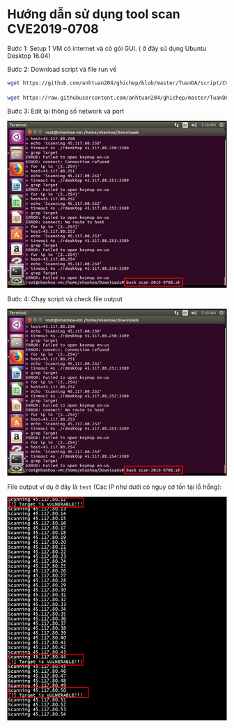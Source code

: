 # Hướng dẫn sử dụng tool scan CVE2019-0708

Bước 1: Setup 1 VM có internet và có gói GUI. ( ở đây sử dụng Ubuntu Desktop 16.04)

Bước 2: Download script và file run về
```sh
wget https://github.com/anhtuan204/ghichep/blob/master/TuanDA/script/CVE2019-0708/rdesktop?raw=true && mv rdesktop?raw=true rdesktop

wget https://raw.githubusercontent.com/anhtuan204/ghichep/master/TuanDA/script/CVE2019-0708/scan-2019-0708.sh
```

Bước 3: Edit lại thông số network và port

![](img_2.png)

Bước 4: Chạy script và check file output 

![](img_2.png)

File output ví dụ ở đây là `test`
(Các IP như dưới có nguy cơ tồn tại lỗ hổng):

![](img_1.png)